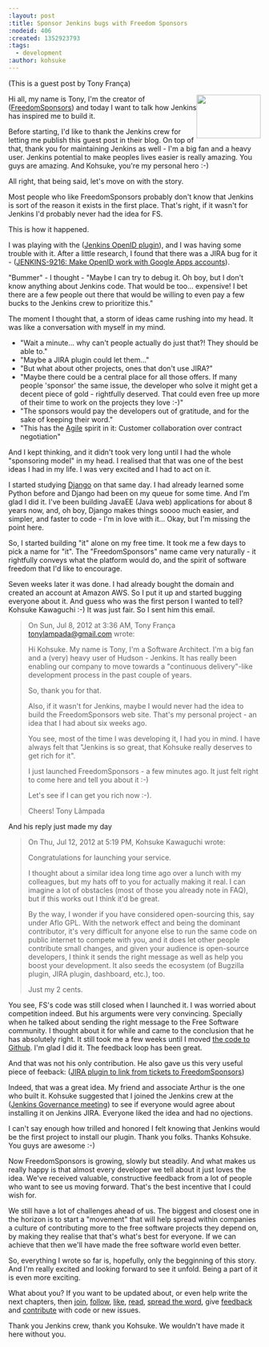 ```yaml
---
:layout: post
:title: Sponsor Jenkins bugs with Freedom Sponsors
:nodeid: 406
:created: 1352923793
:tags:
  - development
:author: kohsuke
---
```


(This is a guest post by Tony França)

<div style="float:right">
<img src="http://jenkins-ci.org/sites/default/files/images/FS_vertical_logo_colored_512x347.png" width="128" height="87">
</div>

Hi all, my name is Tony, I'm the creator of ([FreedomSponsors](http://www.freedomsponsors.org/)) and today I want to talk how Jenkins has inspired me to build it.

Before starting, I'd like to thank the Jenkins crew for letting me publish this guest post in their blog.
On top of that, thank you for maintaining Jenkins as well - I'm a big fan and a heavy user. Jenkins potential to make peoples lives easier is really amazing.
You guys are amazing.
And Kohsuke, you're my personal hero :-)

All right, that being said, let's move on with the story.

Most people who like FreedomSponsors probably don't know that Jenkins is sort of the reason it exists in the first place. That's right, if it wasn't for Jenkins I'd probably never had the idea for FS.

This is how it happened.

I was playing with the ([Jenkins OpenID plugin](https://wiki.jenkins-ci.org/display/JENKINS/OpenID+plugin)), and I was having some trouble with it.
After a little research, I found that there was a JIRA bug for it - ([JENKINS-9216: Make OpenID work with Google Apps accounts](https://issues.jenkins-ci.org/browse/JENKINS-9216)).

"Bummer" - I thought - "Maybe I can try to debug it. Oh boy, but I don't know anything about Jenkins code. That would be too... expensive! I bet there are a few people out there that would be willing to even pay a few bucks to the Jenkins crew to prioritize this."

The moment I thought that, a storm of ideas came rushing into my head.
It was like a conversation with myself in my mind.

- "Wait a minute... why can't people actually do just that?! They should be able to."
- "Maybe a JIRA plugin could let them..."
- "But what about other projects, ones that don't use JIRA?"
- "Maybe there could be a central place for all those offers. If many people 'sponsor' the same issue, the developer who solve it might get a decent piece of gold - rightfully deserved. That could even free up more of their time to work on the projects they love :-)"
- "The sponsors would pay the developers out of gratitude, and for the sake of keeping their word."
- "This has the [Agile](http://agilemanifesto.org/) spirit in it: Customer collaboration over contract negotiation"

And I kept thinking, and it didn't took very long until I had the whole "sponsoring model" in my head.
I realised that that was one of the best ideas I had in my life. I was very excited and I had to act on it.

I started studying [Django](https://www.djangoproject.com/) on that same day. I had already learned some Python before and Django had been on my queue for some time. And I'm glad I did it. I've been building JavaEE (Java web) applications for about 8 years now, and, oh boy, Django makes things soooo much easier, and simpler, and faster to code - I'm in love with it... Okay, but I'm missing the point here.

So, I started building "it" alone on my free time. It took me a few days to pick a name for "it".
The "FreedomSponsors" name came very naturally - it rightfully conveys what the platform would do, and the spirit of software freedom that I'd like to encourage.

Seven weeks later it was done. I had already bought the domain and created an account at Amazon AWS.
So I put it up and started bugging everyone about it.
And guess who was the first person I wanted to tell? Kohsuke Kawaguchi :-)
It was just fair. So I sent him this email.

> On Sun, Jul 8, 2012 at 3:36 AM, Tony França <tonylampada@gmail.com> wrote:
>
> Hi Kohsuke.
> My name is Tony, I'm a Software Architect.
> I'm a big fan and a (very) heavy user of Hudson - Jenkins.
> It has really been enabling our company to move towards a "continuous delivery"-like development process in the past couple of years.
>
> So, thank you for that.
>
> Also, if it wasn't for Jenkins, maybe I would never had the idea to build the FreedomSponsors web site.
> That's my personal project - an idea that I had about six weeks ago.
>
> You see, most of the time I was developing it, I had you in mind.
> I have always felt that "Jenkins is so great, that Kohsuke really deserves to get rich for it".
>
> I just launched FreedomSponsors - a few minutes ago.
> It just felt right to come here and tell you about it :-)
>
> Let's see if I can get you rich now :-).
>
> Cheers!
> Tony Lâmpada

And his reply just made my day

> On Thu, Jul 12, 2012 at 5:19 PM, Kohsuke Kawaguchi <kk at kohsuke dot org> wrote:
>
> Congratulations for launching your service.
>
> I thought about a similar idea long time ago over a lunch with my colleagues, but my hats off to you for actually making it real. I can imagine a lot of obstacles (most of those you already note in FAQ), but if this works out I think it'd be great.
>
> By the way, I wonder if you have considered open-sourcing this, say under Aflo GPL. With the network effect and being the dominant contributor, it's very difficult for anyone else to run the same code on public internet to compete with you, and it does let other people contribute small changes, and given your audience is open-source developers, I think it sends the right message as well as help you boost your development. It also seeds the ecosystem (of Bugzilla plugin, JIRA plugin, dashboard, etc.), too.
>
> Just my 2 cents.

You see, FS's code was still closed when I launched it. I was worried about competition indeed.
But his arguments were very convincing. Specially when he talked about sending the right message to the Free Software community. I thought about it for while and came to the conclusion that he has absolutely right. It still took me a few weeks until I moved [the code to Github](https://github.com/freedomsponsors/www.freedomsponsors.org). I'm glad I did it. The feedback loop has been great.

And that was not his only contribution. He also gave us this very useful piece of feeback:
([JIRA plugin to link from tickets to FreedomSponsors](http://www.freedomsponsors.org/core/issue/12/jira-plugin-to-link-from-tickets-to-freedomsponsors))

Indeed, that was a great idea. My friend and associate Arthur is the one who built it.
Kohsuke suggested that I joined the Jenkins crew at the ([Jenkins Governance meeting](https://wiki.jenkins-ci.org/display/JENKINS/Governance+Meeting+Agenda)) to see if everyone would agree about installing it on Jenkins JIRA. Everyone liked the idea and had no ojections.

I can't say enough how trilled and honored I felt knowing that Jenkins would be the first project to install our plugin. Thank you folks. Thanks Kohsuke. You guys are awesome :-)

Now FreedomSponsors is growing, slowly but steadily. And what makes us really happy is that almost every developer we tell about it just loves the idea. We've received valuable, constructive feedback from a lot of people who want to see us moving forward. That's the best incentive that I could wish for.

We still have a lot of challenges ahead of us. The biggest and closest one in the horizon is to start a "movement" that will help spread within companies a culture of contributing more to the free software projects they depend on, by making they realise that that's what's best for everyone. If we can achieve that then we'll have made the free software world even better.

So, everything I wrote so far is, hopefully, only the begginning of this story. And I'm really excited and looking forward to see it unfold. Being a part of it is even more exciting.

What about you? If you want to be updated about, or even help write the next chapters, then
[join](http://www.freedomsponsors.org/core/login/), [follow](http://twitter.com/freedomsponsors), [like](http://www.facebook.com/freedomsponsors), [read](http://blog.freedomsponsors.org/), [spread the word](https://twitter.com/intent/tweet?hashtags=freedomsponsors&original_referer=http%3A%2F%2Fblog.freedomsponsors.org%2F&source=tweetbutton&text=Check%20this%20out!%20FreedomSponsors%20-%20Crowdfunding%20Open%20Source%2C%20one%20issue%20at%20a%20time&url=http%3A%2F%2Fwww.freedomsponsors.org&via=freedomsponsors), give [feedback](http://www.freedomsponsors.org/core/feedback) and [contribute](https://github.com/freedomsponsors/www.freedomsponsors.org) with code or new issues.

Thank you Jenkins crew, thank you Kohsuke.
We wouldn't have made it here without you.
